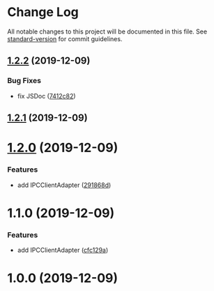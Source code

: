 # Change Log

All notable changes to this project will be documented in this file. See [standard-version](https://github.com/conventional-changelog/standard-version) for commit guidelines.

<a name="1.2.2"></a>
## [1.2.2](https://github.com/LonelessCodes/trixie-ipc/compare/v1.2.1...v1.2.2) (2019-12-09)


### Bug Fixes

* fix JSDoc ([7412c82](https://github.com/LonelessCodes/trixie-ipc/commit/7412c82))



<a name="1.2.1"></a>
## [1.2.1](https://github.com/LonelessCodes/trixie-ipc/compare/v1.2.0...v1.2.1) (2019-12-09)



<a name="1.2.0"></a>
# [1.2.0](https://github.com/LonelessCodes/trixie-ipc/compare/v1.1.0...v1.2.0) (2019-12-09)


### Features

* add IPCClientAdapter ([291868d](https://github.com/LonelessCodes/trixie-ipc/commit/291868d))



<a name="1.1.0"></a>
# 1.1.0 (2019-12-09)


### Features

* add IPCClientAdapter ([cfc129a](https://github.com/LonelessCodes/trixie-ipc/commit/cfc129a))



<a name="1.0.0"></a>
# 1.0.0 (2019-12-09)
